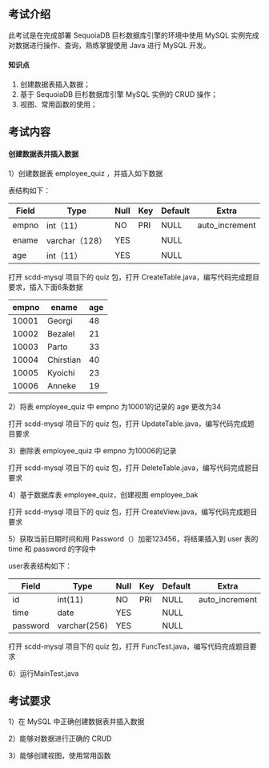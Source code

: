 ## 考试介绍

此考试是在完成部署 SequoiaDB 巨杉数据库引擎的环境中使用 MySQL 实例完成对数据进行操作、查询，熟练掌握使用 Java 进行 MySQL 开发。

#### 知识点

1. 创建数据表插入数据；
2. 基于 SequoiaDB 巨杉数据库引擎 MySQL 实例的 CRUD 操作；
3. 视图、常用函数的使用；

## 考试内容

#### 创建数据表并插入数据

1）创建数据表 employee_quiz ，并插入如下数据

表结构如下：

| Field | Type           | Null | Key  | Default | Extra          |
| ----- | -------------- | ---- | ---- | ------- | -------------- |
| empno | int（11）      | NO   | PRI  | NULL    | auto_increment |
| ename | varchar（128） | YES  |      | NULL    |                |
| age   | int（11）      | YES  |      | NULL    |                |

打开 scdd-mysql 项目下的 quiz 包，打开 CreateTable.java，编写代码完成题目要求，插入下面6条数据

| empno | ename     | age  |
| ----- | --------- | ---- |
| 10001 | Georgi    | 48   |
| 10002 | Bezalel   | 21   |
| 10003 | Parto     | 33   |
| 10004 | Chirstian | 40   |
| 10005 | Kyoichi   | 23   |
| 10006 | Anneke    | 19   |

2）将表 employee_quiz 中 empno 为10001的记录的 age 更改为34

打开 scdd-mysql 项目下的 quiz 包，打开 UpdateTable.java，编写代码完成题目要求

3）删除表 employee_quiz 中 empno 为10006的记录

打开 scdd-mysql 项目下的 quiz 包，打开 DeleteTable.java，编写代码完成题目要求

4）基于数据库表 employee_quiz，创建视图 employee_bak

打开 scdd-mysql 项目下的 quiz 包，打开 CreateView.java，编写代码完成题目要求

5）获取当前日期时间和用 Password（）加密123456，将结果插入到 user 表的 time 和 password 的字段中

user表表结构如下：

| Field    | Type         | Null | Key  | Default | Extra          |
| -------- | ------------ | ---- | ---- | ------- | -------------- |
| id       | int(11)      | NO   | PRI  | NULL    | auto_increment |
| time     | date         | YES  |      | NULL    |                |
| password | varchar(256) | YES  |      | NULL    |                |

打开 scdd-mysql 项目下的 quiz 包，打开 FuncTest.java，编写代码完成题目要求

6）运行MainTest.java

## 考试要求

1）在 MySQL 中正确创建数据表并插入数据

2）能够对数据进行正确的 CRUD

3）能够创建视图，使用常用函数
